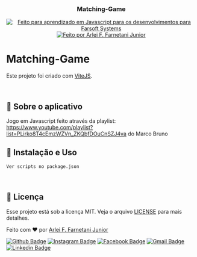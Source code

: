 <h3 align="center">
  Matching-Game
</h3>

<p align="center">
  <a href="https://farsoft.com.br">
    <img alt="Feito para aprendizado em Javascript para os desenvolvimentos para Farsoft Systems" src="https://img.shields.io/badge/made%20by-Farsoft%20Systems-purple%2306b656?style=flat-square">
  </a>

  <a href="https://www.github.com/farnetani/">
    <img alt="Feito por Arlei F. Farnetani Junior" src="https://img.shields.io/badge/solved%20by-Arlei%20F.%20Farnetani%20Junior-%2306b656?style=flat-square">
  </a>
</p>


# Matching-Game

Este projeto foi criado com [ViteJS](https://vitejs.dev/guide/#scaffolding-your-first-vite-project).

<br>

## :rocket: Sobre o aplicativo

Jogo em Javascript feito através da playlist: https://www.youtube.com/playlist?list=PLirko8T4cEmzWZVn_ZKQbfDOuCnSZJ4va
do Marco Bruno
<br>

## :wrench: Instalação e Uso

```bash
Ver scripts no package.json
```
<br>

## :memo: Licença

Esse projeto está sob a licença MIT. Veja o arquivo [LICENSE](/LICENSE) para mais detalhes.


Feito com :heart: por [Arlei F. Farnetani Junior](https://github.com/farnetani)

[![Github Badge](https://img.shields.io/github/followers/farnetani?style=social)](https://img.shields.io/github/followers/farnetani?style=social)
[![Instagram Badge](https://img.shields.io/badge/-farnetanijr-purple?style=flat-square&logo=Instagram&logoColor=white&link=https://www.instagram.com/farnetanijr/)](https://www.instagram.com/farnetanijr)
[![Facebook Badge](https://img.shields.io/badge/-farnetanijr-navy?style=flat-square&logo=Facebook&logoColor=white&link=https://www.facebook.com/farnetanijr/)](https://www.facebook.com/farnetanijr)
[![Gmail Badge](https://img.shields.io/badge/-farnetani@gmail.com-c14438?style=flat-square&logo=Gmail&logoColor=white&link=mailto:farnetani@gmail.com)](mailto:farnetani@gmail.com)
[![Linkedin Badge](https://img.shields.io/badge/-Arlei%20F.%20Farnetani%20Junior-blue?style=flat-square&logo=Linkedin&logoColor=white&link=https://www.linkedin.com/in/farnetani/)](https://www.linkedin.com/in/farnetani/)